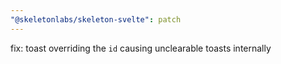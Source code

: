 ```yaml
---
"@skeletonlabs/skeleton-svelte": patch
---
```


fix: toast overriding the `id` causing unclearable toasts internally
  